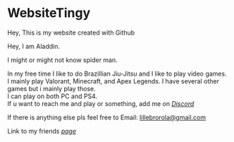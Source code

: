 # WebsiteTingy
Hey, This is my website created with Github

Hey, I am Aladdin.

I might or might not know spider man.

In my free time I like to do Brazillian Jiu-Jitsu and I like to play video games. 
<br>
I mainly play Valorant, Minecraft, and Apex Legends. I have several other games but i mainly play those.
<br>
I can play on both PC and PS4.
<br>
If u want to reach me and play or something, add me on *[Discord](https://www.discordapp.com/users/Aladdin#4459)*






If there is anything else pls feel free to Email: <lillebrorola@gmail.com>

Link to my friends *[page](https://aladdin4459.github.io/WebsiteTingy/second/)*
